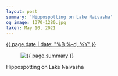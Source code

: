 ```yaml
---
layout: post
summary: 'Hippospotting on Lake Naivasha'
og_image: 1370-1280.jpg
taken: May 10, 2021
---
```


<div class="post">
 <time>
  <a href="/1370">
   {{ page.date | date: "%B %-d, %Y" }}
  </a>
 </time>
 <a href="/1370">
  <figure data-taken="5/10/2021">
   <img alt="{{ page.summary }}" sizes="(min-width: 700px) 50vw, calc(100vw - 2rem)" src="{{ site.assets_url }}/1370-640.jpg" srcset="{{ site.assets_url }}/1370-320.jpg 320w, {{ site.assets_url }}/1370-640.jpg 640w, {{ site.assets_url }}/1370-960.jpg 960w, {{ site.assets_url }}/1370-1280.jpg 1280w"/>
  </figure>
 </a>
 <span>
  Hippospotting on Lake Naivasha
 </span>
</div>
